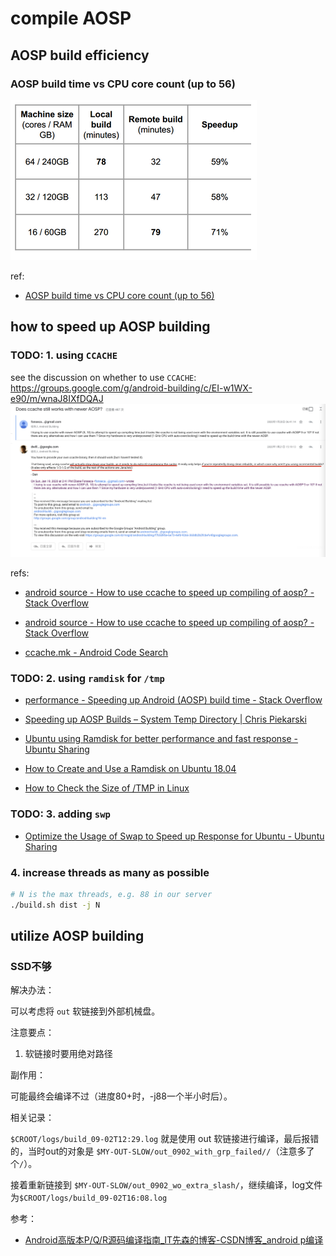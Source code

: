 # compile AOSP

## AOSP build efficiency

### AOSP build time vs CPU core count (up to 56)

![picture 2](.imgs/index-1662120498285-f75b258a3a0a22bbd6aac59b6e7ed65c0018f70600680d9b209e138868b6458b.png)  

ref:

- [AOSP build time vs CPU core count (up to 56)](https://groups.google.com/g/android-building/c/Q76dYAhwrkA)

## how to speed up AOSP building

### TODO: 1. using `CCACHE`

see the discussion on whether to use `CCACHE`: https://groups.google.com/g/android-building/c/EI-w1WX-e90/m/wnaJ8IXfDQAJ 
![picture 1](.imgs/index-1662103609140-177fa4e1be90623764fa295e3677ca085a9ff22be10a977a87581a9285e3a4d0.png)  

refs: 
- [android source - How to use ccache to speed up compiling of aosp? - Stack Overflow](https://stackoverflow.com/questions/59811821/how-to-use-ccache-to-speed-up-compiling-of-aosp)

- [android source - How to use ccache to speed up compiling of aosp? - Stack Overflow](https://stackoverflow.com/questions/59811821/how-to-use-ccache-to-speed-up-compiling-of-aosp)

- [ccache.mk - Android Code Search](https://cs.android.com/android/platform/superproject/+/android10-release:build/make/core/ccache.mk;l=17)

### TODO: 2. using `ramdisk` for `/tmp`

- [performance - Speeding up Android (AOSP) build time - Stack Overflow](https://stackoverflow.com/questions/25790732/speeding-up-android-aosp-build-time)

- [Speeding up AOSP Builds – System Temp Directory | Chris Piekarski](https://cpiekarski.com/2013/01/02/speeding-up-aosp-builds/)

- [Ubuntu using Ramdisk for better performance and fast response - Ubuntu Sharing](http://ubuntuguide.net/ubuntu-using-ramdisk-for-better-performance-and-fast-response)

- [How to Create and Use a Ramdisk on Ubuntu 18.04](https://linuxhint.com/ramdisk_ubuntu_1804/)

- [How to Check the Size of /TMP in Linux](https://linuxhint.com/check-size-tmp-linux/)

### TODO: 3. adding `swp`

- [Optimize the Usage of Swap to Speed up Response for Ubuntu - Ubuntu Sharing](http://ubuntuguide.net/optimize-the-usage-of-swap-to-speed-up-response-for-ubuntu)

### 4. increase threads as many as possible

```sh
# N is the max threads, e.g. 88 in our server
./build.sh dist -j N
```

## utilize AOSP building

### SSD不够

解决办法：

可以考虑将 `out` 软链接到外部机械盘。

注意要点：

1. 软链接时要用绝对路径

副作用：

可能最终会编译不过（进度80+时，-j88一个半小时后）。

相关记录：

`$CROOT/logs/build_09-02T12:29.log` 就是使用 out 软链接进行编译，最后报错的，当时out的对象是 `$MY-OUT-SLOW/out_0902_with_grp_failed//`（注意多了个`/`）。

接着重新链接到 `$MY-OUT-SLOW/out_0902_wo_extra_slash/`，继续编译，log文件为`$CROOT/logs/build_09-02T16:08.log`

参考：

- [Android高版本P/Q/R源码编译指南_IT先森的博客-CSDN博客_android p编译](https://blog.csdn.net/tkwxty/article/details/111684291)
